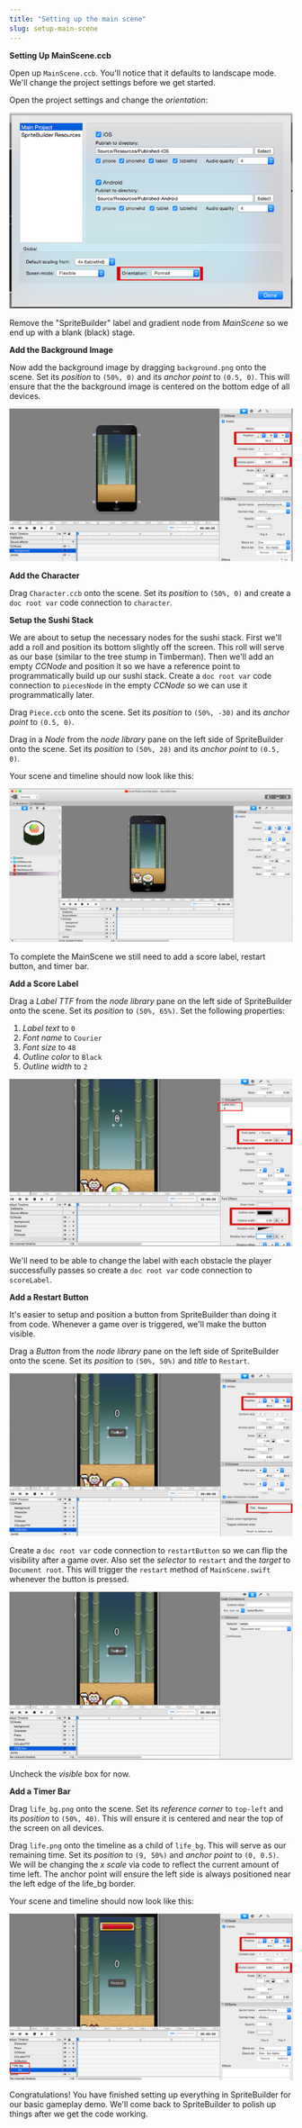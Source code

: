 ```yaml
---
title: "Setting up the main scene"
slug: setup-main-scene
---
```


**Setting Up MainScene.ccb**

Open up `MainScene.ccb`. You'll notice that it defaults to landscape mode. We'll change the project settings before we get started.

Open the project settings and change the *orientation*:

![](./SpriteBuilder_Orientation.png)

Remove the "SpriteBuilder" label and gradient node from *MainScene* so we end up with a blank (black) stage.

**Add the Background Image**

Now add the background image by dragging `background.png` onto the scene. Set its *position* to `(50%, 0)` and its *anchor point* to `(0.5, 0)`. This will ensure that the the background image is centered on the bottom edge of all devices.

![](./SpriteBuilder_MainScene_Background.png)

**Add the Character**

Drag `Character.ccb` onto the scene. Set its *position* to `(50%, 0)` and create a `doc root var` code connection to `character`.

**Setup the Sushi Stack**

We are about to setup the necessary nodes for the sushi stack. First we'll add a roll and position its bottom slightly off the screen. This roll will serve as our base (similar to the tree stump in Timberman). Then we'll add an empty *CCNode* and position it so we have a reference point to programmatically build up our sushi stack.  Create a `doc root var` code connection to `piecesNode` in the empty *CCNode* so we can use it programmatically later.

Drag `Piece.ccb` onto the scene. Set its *position* to `(50%, -30)` and its *anchor point* to `(0.5, 0)`.

Drag in a *Node* from the *node library* pane on the left side of SpriteBuilder onto the scene. Set its *position* to `(50%, 28)` and its *anchor point* to `(0.5, 0)`.

Your scene and timeline should now look like this:

![](./SpriteBuilder_MainScene_Layout.png)

To complete the MainScene we still need to add a score label, restart button, and timer bar.

**Add a Score Label**

Drag a *Label TTF* from the *node library* pane on the left side of SpriteBuilder onto the scene. Set its *position* to `(50%, 65%)`. Set the following properties:

1. *Label text* to `0`
2. *Font name* to `Courier`
3. *Font size* to `48`
4. *Outline color* to `Black`
5. *Outline width* to `2`

![](./SpriteBuilder_MainScene_Score.png)

We'll need to be able to change the label with each obstacle the player successfully passes so create a `doc root var` code connection to `scoreLabel`.

**Add a Restart Button**

It's easier to setup and position a button from SpriteBuilder than doing it from code. Whenever a game over is triggered, we'll make the button visible.

Drag a *Button* from the *node library* pane on the left side of SpriteBuilder onto the scene. Set its *position* to `(50%, 50%)` and *title* to `Restart`.

![](./SpriteBuilder_MainScene_Restart.png)

Create a `doc root var` code connection to `restartButton` so we can flip the visibility after a game over. Also set the *selector* to `restart` and the *target* to `Document root`. This will trigger the `restart` method of `MainScene.swift` whenever the button is pressed.

![](./SpriteBuilder_MainScene_Restart_CC.png)

Uncheck the *visible* box for now.

**Add a Timer Bar**

Drag `life_bg.png` onto the scene. Set its *reference corner* to `top-left` and its *position* to `(50%, 40)`. This will ensure it is centered and near the top of the screen on all devices.

Drag `life.png` onto the timeline as a child of `life_bg`. This will serve as our remaining time. Set its *position* to `(9, 50%)` and *anchor point* to `(0, 0.5)`. We will be changing the *x scale* via code to reflect the current amount of time left. The anchor point will ensure the left side is always positioned near the left edge of the life_bg border.

Your scene and timeline should now look like this:

![](./SpriteBuilder_MainScene_Life.png)

Congratulations! You have finished setting up everything in SpriteBuilder for our basic gameplay demo. We'll come back to SpriteBuilder to polish up things after we get the code working.
